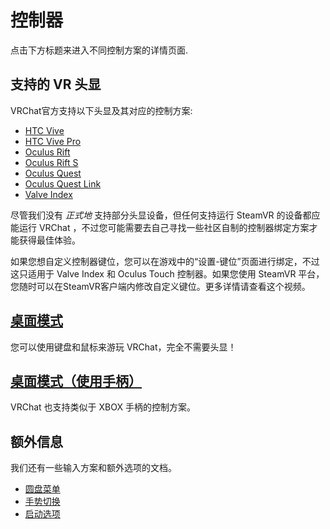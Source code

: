 # 控制器

点击下方标题来进入不同控制方案的详情页面.

## 支持的 VR 头显

VRChat官方支持以下头显及其对应的控制方案:

- [HTC Vive](./vive)
- [HTC Vive Pro](./vive)
- [Oculus Rift](./touch)
- [Oculus Rift S](./touch)
- [Oculus Quest](./touch)
- [Oculus Quest Link](./touch)
- [Valve Index](./valve-index)

尽管我们没有 *正式地* 支持部分头显设备，但任何支持运行 SteamVR 的设备都应能运行 VRChat ，不过您可能需要去自己寻找一些社区自制的控制器绑定方案才能获得最佳体验。

如果您想自定义控制器键位，您可以在游戏中的“设置-键位”页面进行绑定，不过这只适用于 Valve Index 和 Oculus Touch 控制器。如果您使用 SteamVR 平台，您随时可以在SteamVR客户端内修改自定义键位。更多详情请查看这个视频。

## [桌面模式](./keyboard-and-mouse)

您可以使用键盘和鼠标来游玩 VRChat，完全不需要头显！

## [桌面模式（使用手柄）](./gamepad)

VRChat 也支持类似于 XBOX 手柄的控制方案。

## 额外信息

我们还有一些输入方案和额外选项的文档。

- [圆盘菜单](/docs.vrchat.com/docs/action-menu)
- [手势切换](/docs.vrchat.com/docs/gesture-toggle)
- [启动选项](/docs.vrchat.com/docs/launch-options)
